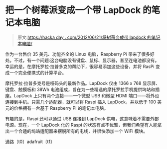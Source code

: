 # 把一个树莓派变成一个带 LapDock 的笔记本电脑

> 原文:[https://hacka day . com/2012/06/21/将树莓变成带 lapdock 的笔记本电脑/](https://hackaday.com/2012/06/21/turning-a-raspberry-pi-into-a-laptop-with-a-lapdock/)

作为一台售价 35 美元、功能齐全的 Linux 电脑，Raspberry Pi 带来了很多好处。不过，有一个问题:这台电脑没有键盘、鼠标、显示器，甚至连电池都没有。幸运的是，在摩托罗拉·拉普多克的帮助下，很容易添加这些设备，并将 RasPi 变成一个完全便携式的计算平台。

摩托罗拉·拉普多克号是哑码头的最新作品。LapDock 仅由 1366 x 768 显示屏、键盘、触摸板和 38Wh 电池组成，旨在为一些精选的摩托罗拉手机提供坞站和插座。LapDock 上只有两个连接——一个微型 USB 和微型 HDMI 端口——将外设连接到手机。只需几个适配器，就可以将 Raspi 插入 LapDock，并以低于 100 美元的价格拥有一台基于 Raspberry Pi 的笔记本电脑。

有趣的是，Raspi 还可以通过 USB 连接到 LapDock 供电，这意味着不需要外部电源。现在，一个 LapDock 化的 Raspi 的状态有点不优雅，但我们希望有人能拿出一个合适的坞站适配器来摆脱所有的电线，并很快添加一个 WiFi 模块。

通路〔t0〕adafruit〔t1〕